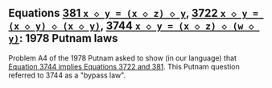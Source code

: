 ## Equations [381 `x ◇ y = (x ◇ z) ◇ y`](https://teorth.github.io/equational_theories/implications/?381), [3722 `x ◇ y = (x ◇ y) ◇ (x ◇ y)`](https://teorth.github.io/equational_theories/implications/?3722), [3744 `x ◇ y = (x ◇ z) ◇ (w ◇ y)`](https://teorth.github.io/equational_theories/implications/?3744): 1978 Putnam laws
Problem A4 of the 1978 Putnam asked to show (in our language) that [Equation 3744 implies Equations 3722 and 381](https://teorth.github.io/equational_theories/blueprint/implications-chapter.html#3744_implies_3722_381). This Putnam question referred to 3744 as a "bypass law".
